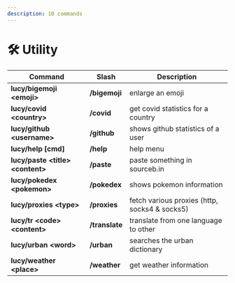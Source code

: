 ```yaml
---
description: 10 commands
---
```


# 🛠 Utility

| Command                        | Slash          | Description                                   |
| ------------------------------ | -------------- | --------------------------------------------- |
| **lucy/bigemoji \<emoji>**         | **/bigemoji**  | enlarge an emoji                              |
| **lucy/covid \<country>**          | **/covid**     | get covid statistics for a country            |
| **lucy/github \<username>**        | **/github**    | shows github statistics of a user             |
| **lucy/help \[cmd]**               | **/help**      | help menu                                     |
| **lucy/paste \<title> \<content>** | **/paste**     | paste something in sourceb.in                 |
| **lucy/pokedex \<pokemon>**        | **/pokedex**   | shows pokemon information                     |
| **lucy/proxies \<type>**           | **/proxies**   | fetch various proxies (http, socks4 & socks5) |
| **lucy/tr \<code> \<content>**     | **/translate** | translate from one language to other          |
| **lucy/urban \<word>**             | **/urban**     | searches the urban dictionary                 |
| **lucy/weather \<place>**          | **/weather**   | get weather information                       |
